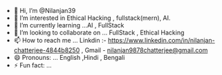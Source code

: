- 👋 Hi, I’m @Nilanjan39
- 👀 I’m interested in Ethical Hacking , fullstack(mern), AI.
- 🌱 I’m currently learning ...AI , FullStack 
- 💞️ I’m looking to collaborate on ... FullStack , Ethical Hacking
- 📫 How to reach me ... Linkdin :- https://www.linkedin.com/in/nilanjan-chatterjee-4844b8250 ,  Gmail - nilanjan9878chatterjee@gmail.com
- 😄 Pronouns: ... English ,Hindi , Bengali
- ⚡ Fun fact: ...

<!---
Nilanjan39/Nilanjan39 is a ✨ special ✨ repository because its `README.md` (this file) appears on your GitHub profile.
You can click the Preview link to take a look at your changes.
--->
